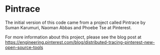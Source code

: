 # Pintrace

The initial version of this code came from a project called Pintrace by Suman Karumuri, Naoman Abbas and Phoebe Tse at Pinterest. 

For more information about this project, please see the blog post at https://engineering.pinterest.com/blog/distributed-tracing-pinterest-new-open-source-tools
